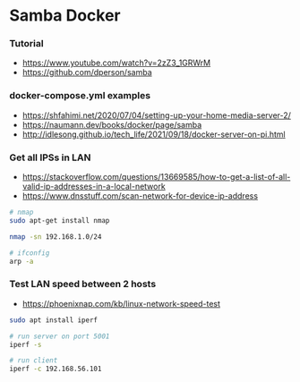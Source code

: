 # Samba Docker

### Tutorial

- https://www.youtube.com/watch?v=2zZ3_1GRWrM
- https://github.com/dperson/samba

### docker-compose.yml examples

- https://shfahimi.net/2020/07/04/setting-up-your-home-media-server-2/
- https://naumann.dev/books/docker/page/samba
- http://idlesong.github.io/tech_life/2021/09/18/docker-server-on-pi.html

### Get all IPSs in LAN

- https://stackoverflow.com/questions/13669585/how-to-get-a-list-of-all-valid-ip-addresses-in-a-local-network
- https://www.dnsstuff.com/scan-network-for-device-ip-address

```bash
# nmap
sudo apt-get install nmap

nmap -sn 192.168.1.0/24

# ifconfig
arp -a
```

### Test LAN speed between 2 hosts

- https://phoenixnap.com/kb/linux-network-speed-test

```bash
sudo apt install iperf

# run server on port 5001
iperf -s

# run client
iperf -c 192.168.56.101
```

